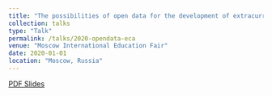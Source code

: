 ```yaml
---
title: "The possibilities of open data for the development of extracurricular education [In Russian]"
collection: talks
type: "Talk"
permalink: /talks/2020-opendata-eca
venue: "Moscow International Education Fair"
date: 2020-01-01
location: "Moscow, Russia"
---
```


[PDF Slides](https://artvolgin.github.io/files/eca_mmco.pdf)